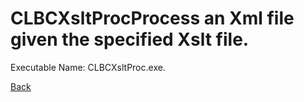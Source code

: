 
# CLBCXsltProcProcess an Xml file given the specified Xslt file.
          
Executable Name: CLBCXsltProc.exe.

[Back](../../blob/master/README.md)
        
        